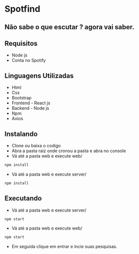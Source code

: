 # Spotfind
## Não sabe o que escutar ? agora vai saber.

## Requisitos
- Node js
- Conta no Spotify
## Linguagens Utilizadas

- Html
- Css
- Bootstrap
- Frontend - React js
- Backend - Node js
- Npm
- Axios

## Instalando

- Clone ou baixa o codigo
- Abra a pasta raiz onde cronou a pasta e abra no console
- Vá até a pasta web e execute web/    
 ```sh
npm install
```
- Vá até a pasta web e execute server/   
 ```sh
npm install
```


## Executando
- Vá até a pasta web e execute server/   
 ```sh
npm start
```
- Vá até a pasta web e execute web/   
 ```sh
npm start
```
 - Em seguida clique em entrar e incie suas pesquisas.


